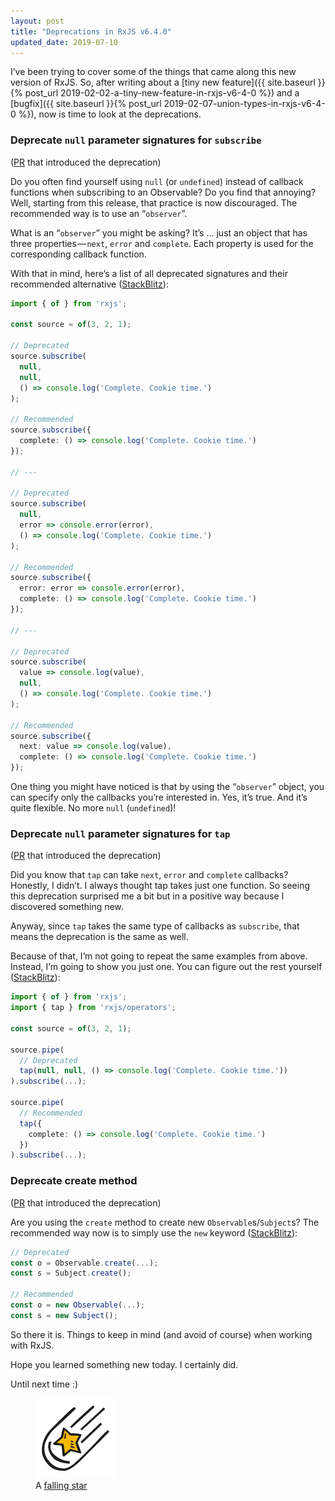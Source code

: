 ```yaml
---
layout: post
title: "Deprecations in RxJS v6.4.0"
updated_date: 2019-07-10
---
```


I’ve been trying to cover some of the things that came along this new version of RxJS. So, after writing about a [tiny new feature]({{ site.baseurl }}{% post_url 2019-02-02-a-tiny-new-feature-in-rxjs-v6-4-0 %}) and a [bugfix]({{ site.baseurl }}{% post_url 2019-02-07-union-types-in-rxjs-v6-4-0 %}), now is time to look at the deprecations.

### Deprecate `null` parameter signatures for `subscribe`

([PR](https://github.com/ReactiveX/rxjs/pull/4202) that introduced the deprecation)

Do you often find yourself using `null` (or `undefined`) instead of callback functions when subscribing to an Observable? Do you find that annoying? Well, starting from this release, that practice is now discouraged. The recommended way is to use an “`observer`”.

What is an “`observer`” you might be asking? It’s … just an object that has three properties — `next`, `error` and `complete`. Each property is used for the corresponding callback function.

With that in mind, here’s a list of all deprecated signatures and their recommended alternative ([StackBlitz](https://stackblitz.com/edit/rxjs-deprecated-null-subscribe)):

```ts
import { of } from 'rxjs';

const source = of(3, 2, 1);

// Deprecated
source.subscribe(
  null,
  null,
  () => console.log('Complete. Cookie time.')
);

// Recommended
source.subscribe({
  complete: () => console.log('Complete. Cookie time.')
});

// ---

// Deprecated
source.subscribe(
  null,
  error => console.error(error),
  () => console.log('Complete. Cookie time.')
);

// Recommended
source.subscribe({
  error: error => console.error(error),
  complete: () => console.log('Complete. Cookie time.')
});

// ---

// Deprecated
source.subscribe(
  value => console.log(value),
  null,
  () => console.log('Complete. Cookie time.')
);

// Recommended
source.subscribe({
  next: value => console.log(value),
  complete: () => console.log('Complete. Cookie time.')
});
```

One thing you might have noticed is that by using the “`observer`” object, you can specify only the callbacks you’re interested in. Yes, it’s true. And it’s quite flexible. No more `null` (`undefined`)!

### Deprecate `null` parameter signatures for `tap`

([PR](https://github.com/ReactiveX/rxjs/pull/4202) that introduced the deprecation)

Did you know that `tap` can take `next`, `error` and `complete` callbacks? Honestly, I didn’t. I always thought tap takes just one function. So seeing this deprecation surprised me a bit but in a positive way because I discovered something new.

Anyway, since `tap` takes the same type of callbacks as `subscribe`, that means the deprecation is the same as well.

Because of that, I’m not going to repeat the same examples from above. Instead, I’m going to show you just one. You can figure out the rest yourself ([StackBlitz](https://stackblitz.com/edit/rxjs-deprecated-null-tap)):

```ts
import { of } from 'rxjs';
import { tap } from 'rxjs/operators';

const source = of(3, 2, 1);

source.pipe(
  // Deprecated
  tap(null, null, () => console.log('Complete. Cookie time.'))
).subscribe(...);

source.pipe(
  // Recommended
  tap({
    complete: () => console.log('Complete. Cookie time.')
  })
).subscribe(...);
```

### Deprecate create method

([PR](https://github.com/ReactiveX/rxjs/pull/4080) that introduced the deprecation)

Are you using the `create` method to create new `Observable`s/`Subject`s? The recommended way now is to simply use the `new` keyword ([StackBlitz](https://stackblitz.com/edit/rxjs-deprecated-create-method)):

```ts
// Deprecated
const o = Observable.create(...);
const s = Subject.create();

// Recommended
const o = new Observable(...);
const s = new Subject();
```

So there it is. Things to keep in mind (and avoid of course) when working with RxJS.

Hope you learned something new today. I certainly did.

Until next time :)

<div class="text-center no-shadow">
  <figure>
    <img src="/assets/img/falling-star.png" alt="A falling star">
    <figcaption>A <a href="https://www.smashingmagazine.com/2018/02/freebie-hand-drawn-space-icons/">falling star</a></figcaption>
  </figure>
</div>
